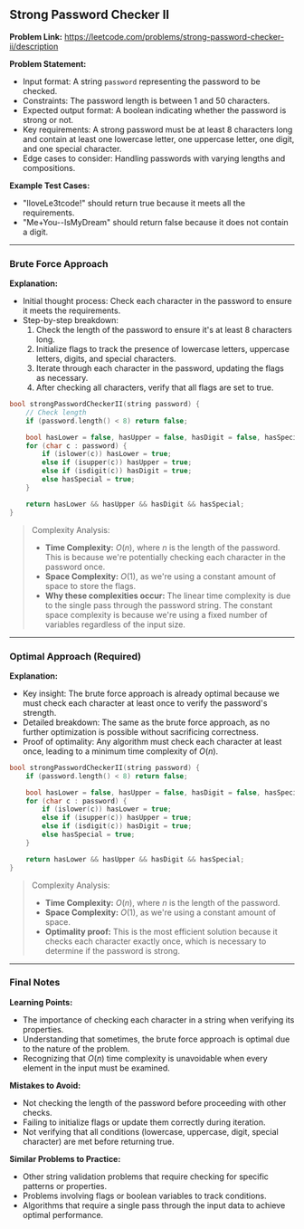 ## Strong Password Checker II

**Problem Link:** https://leetcode.com/problems/strong-password-checker-ii/description

**Problem Statement:**
- Input format: A string `password` representing the password to be checked.
- Constraints: The password length is between 1 and 50 characters.
- Expected output format: A boolean indicating whether the password is strong or not.
- Key requirements: A strong password must be at least 8 characters long and contain at least one lowercase letter, one uppercase letter, one digit, and one special character.
- Edge cases to consider: Handling passwords with varying lengths and compositions.

**Example Test Cases:**
- "IloveLe3tcode!" should return true because it meets all the requirements.
- "Me+You--IsMyDream" should return false because it does not contain a digit.

---

### Brute Force Approach

**Explanation:**
- Initial thought process: Check each character in the password to ensure it meets the requirements.
- Step-by-step breakdown:
  1. Check the length of the password to ensure it's at least 8 characters long.
  2. Initialize flags to track the presence of lowercase letters, uppercase letters, digits, and special characters.
  3. Iterate through each character in the password, updating the flags as necessary.
  4. After checking all characters, verify that all flags are set to true.

```cpp
bool strongPasswordCheckerII(string password) {
    // Check length
    if (password.length() < 8) return false;

    bool hasLower = false, hasUpper = false, hasDigit = false, hasSpecial = false;
    for (char c : password) {
        if (islower(c)) hasLower = true;
        else if (isupper(c)) hasUpper = true;
        else if (isdigit(c)) hasDigit = true;
        else hasSpecial = true;
    }

    return hasLower && hasUpper && hasDigit && hasSpecial;
}
```

> Complexity Analysis:
> - **Time Complexity:** $O(n)$, where $n$ is the length of the password. This is because we're potentially checking each character in the password once.
> - **Space Complexity:** $O(1)$, as we're using a constant amount of space to store the flags.
> - **Why these complexities occur:** The linear time complexity is due to the single pass through the password string. The constant space complexity is because we're using a fixed number of variables regardless of the input size.

---

### Optimal Approach (Required)

**Explanation:**
- Key insight: The brute force approach is already optimal because we must check each character at least once to verify the password's strength.
- Detailed breakdown: The same as the brute force approach, as no further optimization is possible without sacrificing correctness.
- Proof of optimality: Any algorithm must check each character at least once, leading to a minimum time complexity of $O(n)$.

```cpp
bool strongPasswordCheckerII(string password) {
    if (password.length() < 8) return false;

    bool hasLower = false, hasUpper = false, hasDigit = false, hasSpecial = false;
    for (char c : password) {
        if (islower(c)) hasLower = true;
        else if (isupper(c)) hasUpper = true;
        else if (isdigit(c)) hasDigit = true;
        else hasSpecial = true;
    }

    return hasLower && hasUpper && hasDigit && hasSpecial;
}
```

> Complexity Analysis:
> - **Time Complexity:** $O(n)$, where $n$ is the length of the password.
> - **Space Complexity:** $O(1)$, as we're using a constant amount of space.
> - **Optimality proof:** This is the most efficient solution because it checks each character exactly once, which is necessary to determine if the password is strong.

---

### Final Notes

**Learning Points:**
- The importance of checking each character in a string when verifying its properties.
- Understanding that sometimes, the brute force approach is optimal due to the nature of the problem.
- Recognizing that $O(n)$ time complexity is unavoidable when every element in the input must be examined.

**Mistakes to Avoid:**
- Not checking the length of the password before proceeding with other checks.
- Failing to initialize flags or update them correctly during iteration.
- Not verifying that all conditions (lowercase, uppercase, digit, special character) are met before returning true.

**Similar Problems to Practice:**
- Other string validation problems that require checking for specific patterns or properties.
- Problems involving flags or boolean variables to track conditions.
- Algorithms that require a single pass through the input data to achieve optimal performance.